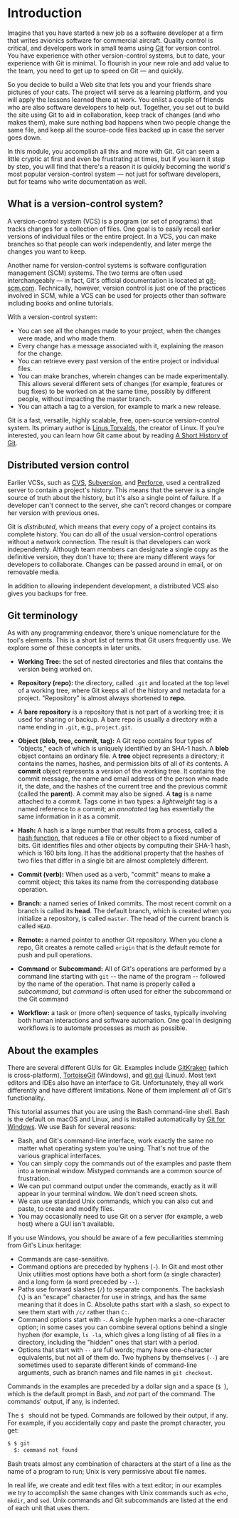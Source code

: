 # Introduction

Imagine that you have started a new job as a software developer at a firm that writes avionics software for commercial aircraft. Quality control is critical, and developers work in small teams using [Git](https://git-scm.com/) for version control. You have experience with other version-control systems, but to date, your experience with Git is minimal. To flourish in your new role and add value to the team, you need to get up to speed on Git — and quickly.

So you decide to build a Web site that lets you and your friends share pictures of your cats. The project will serve as a learning platform, and you will apply the lessons learned there at work. You enlist a couple of friends who are also software developers to help out. Together, you set out to build the site using Git to aid in collaboration, keep track of changes (and who makes them), make sure nothing bad happens when two people change the same file, and keep all the source-code files backed up in case the server goes down.

In this module, you accomplish all this and more with Git. Git can seem a little cryptic at first and even be frustrating at times, but if you learn it step by step, you will find that there's a reason it is quickly becoming the world's most popular version-control system — not just for software developers, but for teams who write documentation as well. 

## What is a version-control system?

A version-control system (VCS) is a program (or set of programs) that tracks changes for a collection of files. One goal is to easily recall earlier versions of individual files or the entire project. In a VCS, you can make branches so that people can work independently, and later merge the changes you want to keep.

Another name for version-control systems is software configuration management (SCM) systems. The two terms are often used interchangeably — in fact, Git's official documentation is located at [git-scm.com](https://git-scm.com/). Technically, however, version control is just one of the practices involved in SCM, while a VCS can be used for projects other than software including books and online tutorials.

With a version-control system:

- You can see all the changes made to your project, when the changes were made, and who made them.
- Every change has a message associated with it, explaining the reason for the change.
- You can retrieve every past version of the entire project or individual files.
- You can make branches, wherein changes can be made experimentally. This allows several different sets of changes (for example, features or bug fixes) to be worked on at the same time, possibly by different people, without impacting the master branch.
- You can attach a tag to a version, for example to mark a new release.

Git is a fast, versatile, highly scalable, free, open-source version-control system. Its primary author is [Linus Torvalds](https://en.wikipedia.org/wiki/Linus_Torvalds), the creator of Linux. If you're interested, you can learn how Git came about by reading [A Short History of Git](https://git-scm.com/book/en/v2/Getting-Started-A-Short-History-of-Git).

## Distributed version control

Earlier VCSs, such as [CVS](http://www.nongnu.org/cvs/), [Subversion](https://subversion.apache.org/), and [Perforce](https://www.perforce.com/), used a centralized server to contain a project's history. This means that the server is a single source of truth about the history, but it's also a single point of failure. If a developer can't connect to the server, she can't record changes or compare her version with previous ones.

Git is _distributed_, which means that every copy of a project contains its complete history. You can do all of the usual version-control operations without a network connection. The result is that developers can work independently. Although team members can designate a single copy as the definitive version, they don't have to; there are many different ways for developers to collaborate. Changes can be passed around in email, or on removable media.

In addition to allowing independent development, a distributed VCS also gives you backups for free.

## Git terminology

As with any programming endeavor, there's unique nomenclature for the tool's elements. This is a short list of terms that Git users frequently use. We explore some of these concepts in later units.

- **Working Tree:** the set of nested directories and files that contains the version being worked on.

- **Repository (repo):** the directory, called `.git` and located at the top level of a working tree, where Git keeps all of the history and metadata for a project. "Repository" is almost always shortened to **repo**.

- A **bare repository** is a repository that is not part of a working tree; it is used for sharing or backup. A bare repo is usually a directory with a 	name ending in `.git`, e.g., `project.git`.

- **Object (blob, tree, commit, tag):** A Git repo contains four types of "objects," each of which is uniquely identified by an SHA-1 hash. A **blob** object contains an ordinary file. A **tree** object represents a directory; it contains the names, hashes, and permission bits of all of its contents. A **commit** object represents a version of the working tree. It contains the commit message, the name and email address of the person who made it, the date, and the hashes of the current tree and the previous commit (called the **parent**). A commit may also be signed. A **tag** is a name attached to a commit. Tags come in two types: a _lightweight_ tag is a named reference to a commit; an _annotated_ tag has essentially the same information in it as a commit.

- **Hash:** A hash is a large number that results from a process, called a [hash function](https://en.wikipedia.org/wiki/Hash_function), that reduces a file or other object to a fixed number of bits. Git identifies files and other objects by computing their SHA-1 hash, which is 160 bits long. It has the additional property that the hashes of two files that differ in a single bit are almost completely different.

- **Commit (verb):** When used as a verb, "commit" means to make a commit object; this takes its name from the corresponding database operation.

- **Branch:** a named series of linked commits. The most recent commit on a branch is called its **head**. The default branch, which is created when you initialize a repository, is called `master`. The head of the current branch is called `HEAD`.

- **Remote:** a named pointer to another Git repository. When you clone a repo, Git creates a remote called `origin` that is the default remote for push and pull operations.

- **Command** or **Subcommand:** All of Git's operations are performed by a command line starting with `git` -- the name of the program -- followed by the name of the operation. That name is properly called a _subcommand_, but _command_ is often used for either the subcommand or the Git command

- **Workflow:** a task or (more often) sequence of tasks, typically involving both human interactions and software automation. One goal in designing workflows is to automate processes as much as possible.

## About the examples

There are several different GUIs for Git. Examples include [GitKraken](https://www.gitkraken.com/) (which is cross-platform), [TortoiseGit](https://tortoisegit.org/) (Windows), and [git gui](https://mirrors.edge.kernel.org/pub/software/scm/git/docs/git-gui.html) (Linux). Most text editors and IDEs also have an interface to Git. Unfortunately, they all work differently and have different limitations. None of them implement _all_ of Git's functionality.

This tutorial assumes that you are using the Bash command-line shell. Bash is the default on macOS and Linux, and is installed automatically by [Git for Windows](https://gitforwindows.org/). We use Bash for several reasons:

- Bash, and Git's command-line interface, work exactly the same no matter what operating system you're using. That's not true of the various graphical interfaces.
- You can simply copy the commands out of the examples and paste them into a terminal window. Mistyped commands are a common source of frustration.
- We can put command output under the commands, exactly as it will appear in your terminal window.  We don't need screen shots.
- We can use standard Unix commands, which you can also cut and paste, to create and modify files.
- You may occasionally need to use Git on a server (for example, a web host) where a GUI isn't available.

If you use Windows, you should be aware of a few peculiarities stemming from Git's Linux heritage:

- Commands are case-sensitive.
- Command options are preceded by hyphens (`-`). In Git and most other Unix utilities most options have both a short form (a single character) and a long form (a word preceded by `--`).
- Paths use forward slashes (`/`) to separate components.  The backslash (`\`) is an "escape" character for use in strings, and has the same meaning that it does in C.  Absolute paths start with a slash, so expect to see them start with `/c/` rather than `C:`.
- Command options start with `-`. A single hyphen marks a one-character option; in some cases you can combine several options behind a single hyphen (for example, `ls -la`, which gives a long listing of all files in a directory, including the "hidden" ones that start with a period.
- Options that start with `--` are full words; many have one-character equivalents, but not all of them do. Two hyphens by themselves (`--`) are sometimes used to separate different kinds of command-line arguments, such as branch names and file names in `git checkout`.

Commands in the examples are preceded by a dollar sign and a space (`$ `), which is the default prompt in Bash, and _not_ part of the command. The commands' output, if any, is indented. 

The `$ ` should not be typed. Commands are followed by their output, if any. For example, if you accidentally copy and paste the prompt character, you get:

```bash
$ $ git
  $: command not found
```

Bash treats almost any combination of characters at the start of a line as the name of a program to run; Unix is very permissive about file names.

In real life, we create and edit text files with a text editor; in our examples we try to accomplish the same changes with Unix commands such as `echo`, `mkdir`, and `sed`. Unix commands and Git subcommands are listed at the end of each unit that uses them.
